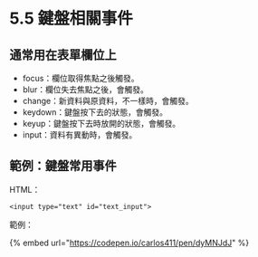 # 5.5 鍵盤相關事件

## 通常用在表單欄位上



* focus：欄位取得焦點之後觸發。
* blur：欄位失去焦點之後，會觸發。
* change：新資料與原資料，不一樣時，會觸發。
* keydown：鍵盤按下去的狀態，會觸發。
* keyup：鍵盤按下去時放開的狀態，會觸發。
* input：資料有異動時，會觸發。



## 範例：鍵盤常用事件

HTML：

```markup
<input type="text" id="text_input">
```



範例：

{% embed url="https://codepen.io/carlos411/pen/dyMNJdJ" %}



